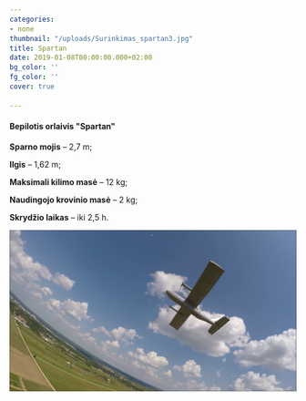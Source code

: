 ```yaml
---
categories:
- none
thumbnail: "/uploads/Surinkimas_spartan3.jpg"
title: Spartan
date: 2019-01-08T00:00:00.000+02:00
bg_color: ''
fg_color: ''
cover: true

---
```

#### Bepilotis orlaivis "Spartan"

**Sparno mojis** – 2,7 m;

**Ilgis** – 1,62 m;

**Maksimali kilimo masė** – 12 kg;

**Naudingojo krovinio masė** – 2 kg;

**Skrydžio laikas** – iki 2,5 h.

![](/uploads/vlcsnap-2019-05-07-06h27m52s140.png)